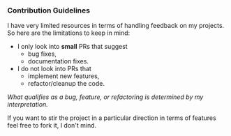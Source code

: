 ### Contribution Guidelines

I have very limited resources in terms of handling feedback on my projects. So here are the limitations to keep in mind:

- I only look into **small** PRs that suggest
  - bug fixes,
  - documentation fixes.
- I do not look into PRs that
  - implement new features,
  - refactor/cleanup the code.

*What qualifies as a bug, feature, or refactoring is determined by my interpretation.*

If you want to stir the project in a particular direction in terms of features feel free to fork it, I don't mind.